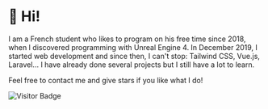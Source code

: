 # 👋 Hi!

I am a French student who likes to program on his free time since 2018, when I discovered programming with Unreal Engine 4. In December 2019, I started web development and since then, I can't stop: Tailwind CSS, Vue.js, Laravel... I have already done several projects but I still have a lot to learn.

Feel free to contact me and give stars if you like what I do!

![Visitor Badge](https://visitor-badge.laobi.icu/badge?page_id=florian-lefebvre&title=Visitors)
